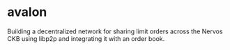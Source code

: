 # avalon
Building a decentralized network for sharing limit orders across the Nervos CKB using  libp2p and integrating it with an order book.
